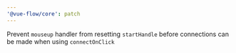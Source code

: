 ```yaml
---
'@vue-flow/core': patch
---
```


Prevent `mouseup` handler from resetting `startHandle` before connections can be made when using `connectOnClick`
